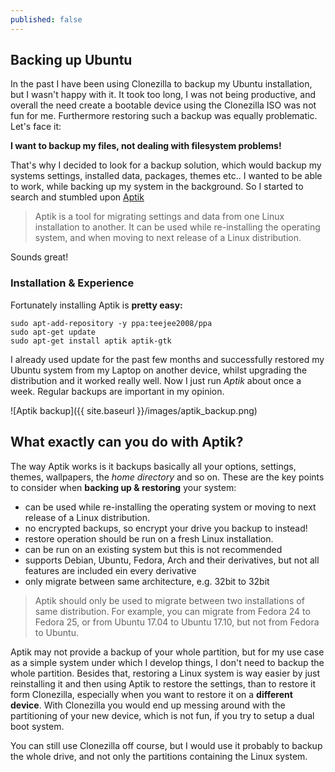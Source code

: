 ```yaml
---
published: false
---
```

## Backing up Ubuntu

In the past I have been using Clonezilla to backup my Ubuntu installation, but I wasn't happy with it. It took too long, I was not being productive, and overall the need create a bootable device using the Clonezilla ISO was not fun for me. Furthermore restoring such a backup was equally problematic. Let's face it:

**I want to backup my files, not dealing with filesystem problems!**

That's why I decided to look for a backup solution, which would backup my systems settings, installed data, packages, themes etc.. I wanted to be able to work, while backing up my system in the background. So I started to search and stumbled upon [Aptik](https://github.com/teejee2008/aptik "Aptik")

> Aptik is a tool for migrating settings and data from one Linux installation to another. It can be used while re-installing the operating system, and when moving to next release of a Linux distribution.

Sounds great!

### Installation & Experience

Fortunately installing Aptik is **pretty easy:**

```shell
sudo apt-add-repository -y ppa:teejee2008/ppa
sudo apt-get update
sudo apt-get install aptik aptik-gtk
```

I already used update for the past few months and successfully restored my Ubuntu system from my Laptop on another device, whilst upgrading the distribution and it worked really well. Now I just run _Aptik_ about once a week. Regular backups are important in my opinion.

![Aptik backup]({{ site.baseurl }}/images/aptik_backup.png)

## What exactly can you do with Aptik?

The way Aptik works is it backups basically all your options, settings, themes, wallpapers, the _home directory_ and so on. These are the key points to consider when **backing up & restoring** your system:

- can be used while re-installing the operating system or moving to next release of a Linux distribution.
- no encrypted backups, so encrypt your drive you backup to instead!
- restore operation should be run on a fresh Linux installation. 
- can be run on an existing system but this is not recommended
- supports Debian, Ubuntu, Fedora, Arch and their derivatives, but not all features are included ein every derivative
- only migrate between same architecture, e.g. 32bit to 32bit 

> Aptik should only be used to migrate between two installations of same distribution. For example, you can migrate from Fedora 24 to Fedora 25, or from Ubuntu 17.04 to Ubuntu 17.10, but not from Fedora to Ubuntu.

Aptik may not provide a backup of your whole partition, but for my use case as a simple system under which I develop things, I don't need to backup the whole partition. Besides that, restoring a Linux system is way easier by just reinstalling it and then using Aptik to restore the settings, than to restore it form Clonezilla, especially when you want to restore it on a **different device**. With Clonezilla you would end up messing around with the partitioning of your new device, which is not fun, if you try to setup a dual boot system.

You can still use Clonezilla off course, but I would use it probably to backup the whole drive, and not only the partitions containing the Linux system.